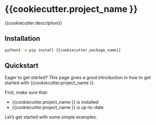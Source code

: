 # {{cookiecutter.project_name }}

{{cookiecutter.description}}

## Installation
```bash
python3 -m pip install {{cookiecutter.package_name}}
```

## Quickstart

Eager to get started? This page gives a good introduction in how to get started with {{cookiecutter.project_name }}.

First, make sure that:

- {{cookiecutter.project_name }} is installed
- {{cookiecutter.project_name }} is up-to-date

Let’s get started with some simple examples.
